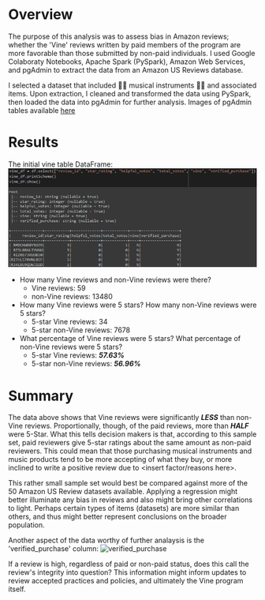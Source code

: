 # Overview
The purpose of this analysis was to assess bias in Amazon reviews; whether the 'Vine' reviews written by paid members of the program are more favorable than those submitted by non-paid individuals. I used Google Colaboraty Notebooks, Apache Spark (PySpark), Amazon Web Services, and pgAdmin to extract the data from an Amazon US Reviews database.
        
I selected a dataset that included 🎸🎷 musical instruments 🎺🎻 and associated items. Upon extraction, I cleaned and transformed the data using PySpark, then loaded the data into pgAdmin for further analysis. Images of pgAdmin tables available [here](Resources/Images)

# Results
The initial vine table DataFrame:
![](Resources/Images/vine_dataframe.png)

* How many Vine reviews and non-Vine reviews were there?
    * Vine reviews: 59
    * non-Vine reviews: 13480    
* How many Vine reviews were 5 stars? How many non-Vine reviews were 5 stars?
    * 5-star Vine reviews: 34
    * 5-star non-Vine reviews: 7678
* What percentage of Vine reviews were 5 stars? What percentage of non-Vine reviews were 5 stars?
    * 5-star Vine reviews: ***57.63%***
    * 5-star non-Vine reviews: ***56.96%***

# Summary
The data above shows that Vine reviews were significantly ***LESS*** than non-Vine reviews. Proportionally, though, of the paid reviews, more than ***HALF*** were 5-Star. What this tells decision makers is that, according to this sample set, paid reviewers give 5-star ratings about the same amount as non-paid reviewers. This could mean that those purchasing musical instruments and music products tend to be more accepting of what they buy, or more inclined to write a positive review due to <insert factor/reasons here>.

This rather small sample set would best be compared against more of the 50 Amazon US Review datasets available. Applying a regression might better illuminate any bias in reviews and also might bring other correlations to light. Perhaps certain types of items (datasets) are more similar than others, and thus might better represent conclusions on the broader population.

Another aspect of the data worthy of further analaysis is the 'verified_purchase' column:
![verified_purchase](https://user-images.githubusercontent.com/114544346/218237333-471c8845-4642-4228-b8c9-1c880e23dbac.png)

If a review is high, regardless of paid or non-paid status, does this call the review's integrity into question? This information might inform updates to review accepted practices and policies, and ultimately the Vine program itself.

